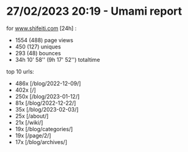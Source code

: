 # 27/02/2023 20:19 - Umami report
for www.shifeiti.com [24h] :

 - 1554 (488) page views
 - 450 (127) uniques
 - 293 (48) bounces
 - 34h 10' 58'' (9h 17' 52'') totaltime


top 10 urls:
 - 486x [/blog/2022-12-09/]
 - 402x [/]
 - 250x [/blog/2023-01-12/]
 - 81x [/blog/2022-12-22/]
 - 35x [/blog/2023-02-03/]
 - 25x [/about/]
 - 21x [/wiki/]
 - 19x [/blog/categories/]
 - 19x [/page/2/]
 - 17x [/blog/archives/]


